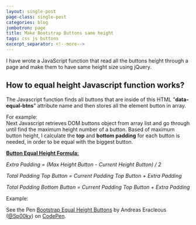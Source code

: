 ```yaml
---
layout: single-post
page-class: single-post
categories: blog
jumbotron: page
title: Make Bootstrap Buttons same height
tags: css js buttons
excerpt_separator: <!--more-->
---
```


I have wrote a JavaScript function that read all the buttons height through a page and make them to have same height size using jQuery.
<!--more-->
<h2>How to equal height Javascript function works?</h2>
<p>The Javascript function finds all buttons that are inside of this HTML "<strong>data-equal-btns</strong>" attribute name and then stores all the element button in array.</p>
For example:
<div data-equal-btns=""><!-- Buttons here --></div>
Next Javascript retrieves DOM buttons object from array list and go through until find the maximum height number of a button. Based of maximum button height, I calculate the <strong>top</strong> and <strong>bottom padding</strong> for each button is needed, in order to be equal with the biggest button.

<strong><span style="text-decoration: underline;">Button Equal Height Formula:</span></strong>

<em>Extra Padding = (Max Height Button - Current Height Button) / 2</em>

<em>Total Padding Top Button = Current Padding Top Button + Extra Padding</em>

<em>Total Padding Bottom Button = Current Padding Top Button + Extra Padding</em>

Example:

<p data-height="300" data-theme-id="9796" data-slug-hash="MeewxY" data-default-tab="result" data-user="Sp00ky" data-pen-title="Bootstrap Equal Height Buttons" class="codepen">See the Pen <a href="https://codepen.io/Sp00ky/pen/MeewxY/">Bootstrap Equal Height Buttons</a> by Andreas Eracleous (<a href="https://codepen.io/Sp00ky">@Sp00ky</a>) on <a href="https://codepen.io">CodePen</a>.</p>
<script async src="https://static.codepen.io/assets/embed/ei.js"></script>